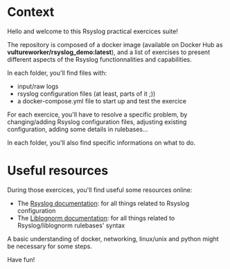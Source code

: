 # Context
Hello and welcome to this Rsyslog practical exercices suite!

The repository is composed of a docker image (available on Docker Hub as **vultureworker/rsyslog_demo:latest**),
and a list of exercises to present different aspects of the Rsyslog functionnalities and capabilities.

In each folder, you'll find files with:

- input/raw logs
- rsyslog configuration files (at least, parts of it ;))
- a docker-compose.yml file to start up and test the exercice

For each exercice, you'll have to resolve a specific problem, by changing/adding Rsyslog configuration files, adjusting existing configuration, adding some details in rulebases...

In each folder, you'll also find specific informations on what to do.


# Useful resources

During those exercices, you'll find useful some resources online:

- The [Rsyslog documentation](https://www.rsyslog.com/doc/index.html#): for all things related to Rsyslog configuration
- The [Liblognorm documentation](https://www.liblognorm.com/files/manual/index.html): for all things related to Rsyslog/liblognorm rulebases' syntax

A basic understanding of docker, networking, linux/unix and python might be necessary for some steps.

Have fun!
